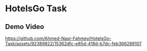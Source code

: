# HotelsGo Task
 
## Demo Video


https://github.com/Ahmed-Nasr-Fahmey/HotelsGo-Task/assets/92389822/15362dfc-e85d-418d-b7dc-feb366289107
